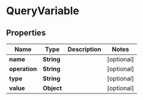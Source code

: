 # QueryVariable

## Properties
Name | Type | Description | Notes
------------ | ------------- | ------------- | -------------
**name** | **String** |  |  [optional]
**operation** | **String** |  |  [optional]
**type** | **String** |  |  [optional]
**value** | **Object** |  |  [optional]

